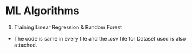 # ML Algorithms
1. Training Linear Regression & Random Forest
- The code is same in every file and the .csv file for Dataset used is also attached.
